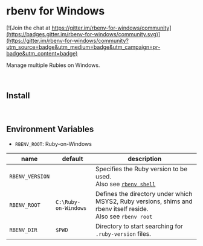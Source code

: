 # rbenv for Windows

[![Join the chat at https://gitter.im/rbenv-for-windows/community](https://badges.gitter.im/rbenv-for-windows/community.svg)](https://gitter.im/rbenv-for-windows/community?utm_source=badge&utm_medium=badge&utm_campaign=pr-badge&utm_content=badge)

Manage multiple Rubies on Windows.

<br>

## Install



<br>

## Environment Variables

- `RBENV_ROOT`: Ruby-on-Windows

name | default | description
-----|---------|------------
`RBENV_VERSION` | | Specifies the Ruby version to be used.<br>Also see [`rbenv shell`](#rbenv-shell)
`RBENV_ROOT` | `C:\Ruby-on-Windows` | Defines the directory under which MSYS2, Ruby versions, shims and rbenv itself reside.<br>Also see `rbenv root`
`RBENV_DIR` | `$PWD` | Directory to start searching for `.ruby-version` files.


<br>
